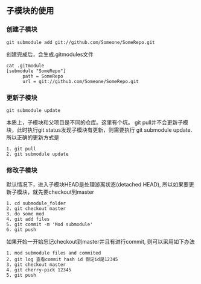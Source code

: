 ## 子模块的使用

### 创建子模块
```
git submodule add git://github.com/Someone/SomeRepo.git
```

创建完成后，会生成.gitmodules文件
```
cat .gitmodule
[submodule "SomeRepo"]
      path = SomeRepo
      url = git://github.com/Someone/SomeRepo.git
```

### 更新子模块
```
git submodule update
```
本质上，子模块和父项目是不同的仓库。这里有个坑。
git pull并不会更新子模块，此时执行git status发现子模块有更新，则需要执行 git submodule update.
所以正确的更新方式是
```
1. git pull
2. git submodule update
```

### 修改子模块
默认情况下，进入子模块HEAD是处理游离状态(detached HEAD), 所以如果要更新子模块，就先要checkout到master
```
1. cd submodule_folder
2. git checkout master
3. do some mod
4. git add files
5. git commit -m 'Mod submodule'
6. git push
```
如果开始一开始忘记checkout到master并且有进行commit, 则可以采用如下办法
```
1. mod submodule files and commited
2. git log 查看commit hash id 假定id是12345
3. git checkout master
4. git cherry-pick 12345
5. git push
```
